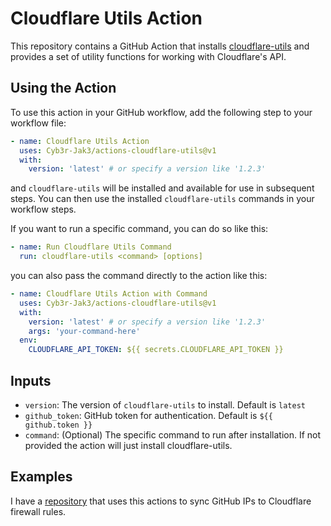 # Cloudflare Utils Action

This repository contains a GitHub Action that installs [cloudflare-utils](https://github.com/Cyb3r-Jak3/cloudflare-utils) and provides a set of utility functions for working with Cloudflare's API.

## Using the Action

To use this action in your GitHub workflow, add the following step to your workflow file:

```yaml
- name: Cloudflare Utils Action
  uses: Cyb3r-Jak3/actions-cloudflare-utils@v1
  with:
    version: 'latest' # or specify a version like '1.2.3'
```

and `cloudflare-utils` will be installed and available for use in subsequent steps.
You can then use the installed `cloudflare-utils` commands in your workflow steps.

If you want to run a specific command, you can do so like this:

```yaml
- name: Run Cloudflare Utils Command
  run: cloudflare-utils <command> [options]
```

you can also pass the command directly to the action like this:

```yaml
- name: Cloudflare Utils Action with Command
  uses: Cyb3r-Jak3/actions-cloudflare-utils@v1
  with:
    version: 'latest' # or specify a version like '1.2.3'
    args: 'your-command-here'
  env:
    CLOUDFLARE_API_TOKEN: ${{ secrets.CLOUDFLARE_API_TOKEN }}
```

## Inputs

- `version`: The version of `cloudflare-utils` to install. Default is `latest`
- `github_token`: GitHub token for authentication. Default is `${{ github.token }}`
- `command`: (Optional) The specific command to run after installation. If not provided the action will just install cloudflare-utils.

## Examples

I have a [repository](https://github.com/Cyb3r-Jak3/cloudflare-util-github-syncer) that uses this actions to sync GitHub IPs to Cloudflare firewall rules.